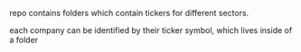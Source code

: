 repo contains folders which contain tickers for different sectors. 

each company can be identified by their ticker symbol, which lives inside of a folder
